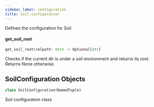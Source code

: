 ```yaml
---
sidebar_label: configuration
title: soil.configuration
---
```


Defines the configuration for Soil

#### get\_soil\_root

```python
get_soil_root(relpath: str) -> Optional[str]
```

Checks if the current dir is under a soil environment and returns its root. Returns None otherwise.

## SoilConfiguration Objects

```python
class SoilConfiguration(NamedTuple)
```

Soil configuration class

